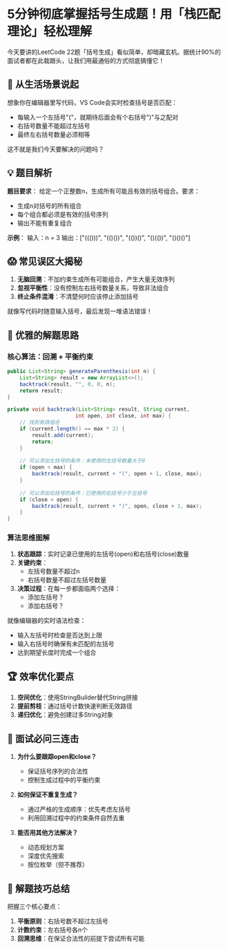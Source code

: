 # 5分钟彻底掌握括号生成题！用「栈匹配理论」轻松理解

今天要讲的LeetCode 22题「括号生成」看似简单，却暗藏玄机。据统计90%的面试者都在此栽跟头，让我们用最通俗的方式彻底搞懂它！

## 📝 从生活场景说起
想象你在编辑器里写代码，VS Code会实时检查括号是否匹配：
- 每输入一个左括号"("，就期待后面会有个右括号")"与之配对
- 右括号数量不能超过左括号
- 最终左右括号数量必须相等

这不就是我们今天要解决的问题吗？

## 💡 题目解析
**题目要求**：
给定一个正整数n，生成所有可能且有效的括号组合。要求：
- 生成n对括号的所有组合
- 每个组合都必须是有效的括号序列
- 输出不能有重复组合

**示例**：
输入：n = 3
输出：["((()))", "(()())", "(())()", "()(())", "()()()"]

## 😱 常见误区大揭秘
1. **无脑回溯**：不加约束生成所有可能组合，产生大量无效序列
2. **忽视平衡性**：没有控制左右括号数量关系，导致非法组合
3. **终止条件混淆**：不清楚何时应该停止添加括号

就像写代码时随意输入括号，最后发现一堆语法错误！

## 🚀 优雅的解题思路
### 核心算法：回溯 + 平衡约束
```java
public List<String> generateParenthesis(int n) {
    List<String> result = new ArrayList<>();
    backtrack(result, "", 0, 0, n);
    return result;
}

private void backtrack(List<String> result, String current, 
                      int open, int close, int max) {
    // 找到有效组合
    if (current.length() == max * 2) {
        result.add(current);
        return;
    }
    
    // 可以添加左括号的条件：未使用的左括号数量大于0
    if (open < max) {
        backtrack(result, current + "(", open + 1, close, max);
    }
    
    // 可以添加右括号的条件：已使用的右括号少于左括号
    if (close < open) {
        backtrack(result, current + ")", open, close + 1, max);
    }
}
```

### 算法思维图解
1. **状态跟踪**：实时记录已使用的左括号(open)和右括号(close)数量
2. **关键约束**：
   - 左括号数量不超过n
   - 右括号数量不超过左括号数量
3. **决策过程**：在每一步都面临两个选择：
   - 添加左括号？
   - 添加右括号？

就像编辑器的实时语法检查：
- 输入左括号时检查是否达到上限
- 输入右括号时确保有未匹配的左括号
- 达到期望长度时完成一个组合

## 🏆 效率优化要点
1. **空间优化**：使用StringBuilder替代String拼接
2. **提前剪枝**：通过括号计数快速判断无效路径
3. **递归优化**：避免创建过多String对象

## 💼 面试必问三连击
1. **为什么要跟踪open和close？**
   - 保证括号序列的合法性
   - 控制生成过程中的平衡约束

2. **如何保证不重复生成？**
   - 通过严格的生成顺序：优先考虑左括号
   - 利用回溯过程中的约束条件自然去重

3. **能否用其他方法解决？**
   - 动态规划方案
   - 深度优先搜索
   - 按位枚举（但不推荐）

## 📌 解题技巧总结
把握三个核心要点：
1. **平衡原则**：右括号数不超过左括号
2. **计数约束**：左右括号各n个
3. **回溯思维**：在保证合法性的前提下尝试所有可能







  
